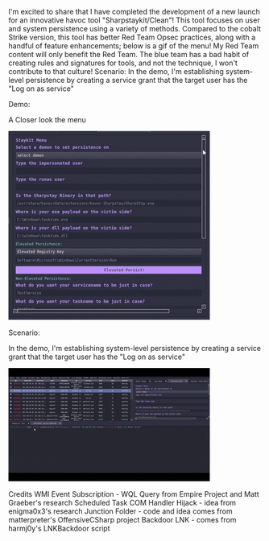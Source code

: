 I'm excited to share that I have completed the development of a new launch for an innovative havoc tool "Sharpstaykit/Clean"! This tool focuses on user and system persistence using a variety of methods. Compared to the cobalt Strike version, this tool has better Red Team Opsec practices, along with a handful of feature enhancements; below is a gif of the menu! My Red Team content will only benefit the Red Team. The blue team has a bad habit of creating rules and signatures for tools, and not the technique, I won't contribute to that culture!
Scenario: In the demo, I'm establishing system-level persistence by creating a service grant that the target user has the "Log on as service"

Demo:

A Closer look the menu

![SharpStay](https://github.com/bushidokarat3/Havoc/blob/main/SharpstayKit/SharpStay_menu.gif?raw=true)

Scenario: 

In the demo, I'm establishing system-level persistence by creating a service grant that the target user has the "Log on as service"

![SharpStay1](https://github.com/bushidokarat3/Havoc/blob/main/SharpstayKit/Starpstay_actionfaster.gif?raw=true)





















Credits
WMI Event Subscription - WQL Query from Empire Project and Matt Graeber's research
Scheduled Task COM Handler Hijack - idea from enigma0x3's research
Junction Folder - code and idea comes from matterpreter's OffensiveCSharp project
Backdoor LNK - comes from harmj0y's LNKBackdoor script
